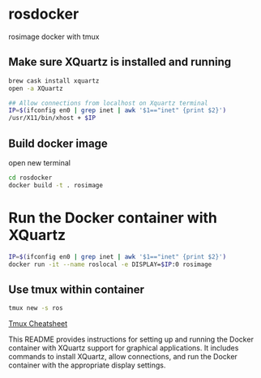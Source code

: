 # rosdocker
rosimage docker with tmux


## Make sure XQuartz is installed and running
```bash
brew cask install xquartz
open -a XQuartz

## Allow connections from localhost on Xquartz terminal
IP=$(ifconfig en0 | grep inet | awk '$1=="inet" {print $2}')
/usr/X11/bin/xhost + $IP
```

## Build docker image
open new terminal
```bash
cd rosdocker
docker build -t . rosimage
```

# Run the Docker container with XQuartz
``` bash
IP=$(ifconfig en0 | grep inet | awk '$1=="inet" {print $2}')
docker run -it --name roslocal -e DISPLAY=$IP:0 rosimage
```

## Use tmux within container
```bash
tmux new -s ros
```
[Tmux Cheatsheet](https://tmuxcheatsheet.com)

This README provides instructions for setting up and running the Docker container with XQuartz support for graphical applications. It includes commands to install XQuartz, allow connections, and run the Docker container with the appropriate display settings.
